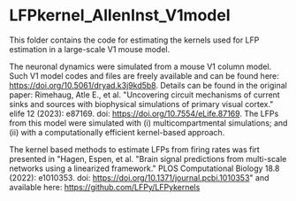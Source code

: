 # LFPkernel_AllenInst_V1model
This folder contains the code for estimating the kernels used for LFP estimation in a large-scale V1 mouse model.

The neuronal dynamics were simulated from a mouse V1 column model. Such V1 model codes and files are freely available and can be found here: https://doi.org/10.5061/dryad.k3j9kd5b8. Details can be found in the original paper: Rimehaug, Atle E., et al. "Uncovering circuit mechanisms of current sinks and sources with biophysical simulations of primary visual cortex." elife 12 (2023): e87169. doi: https://doi.org/10.7554/eLife.87169. The LFPs from this model were simulated with (i) multicompartmental simulations; and (ii) with a computationally efficient kernel-based approach. 

The kernel based methods to estimate LFPs from firing rates was firt presented in "Hagen, Espen, et al. "Brain signal predictions from multi-scale networks using a linearized framework." PLOS Computational Biology 18.8 (2022): e1010353. doi: https://doi.org/10.1371/journal.pcbi.1010353" and available here: https://github.com/LFPy/LFPykernels

